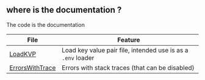 ## where is the documentation ?
The code is the documentation

File | Feature
--- | ---
[LoadKVP](./LoadKVP.go) | Load key value pair file, intended use is as a `.env` loader
[ErrorsWithTrace](./ErrorsWithTrace.go) | Errors with stack traces (that can be disabled)


